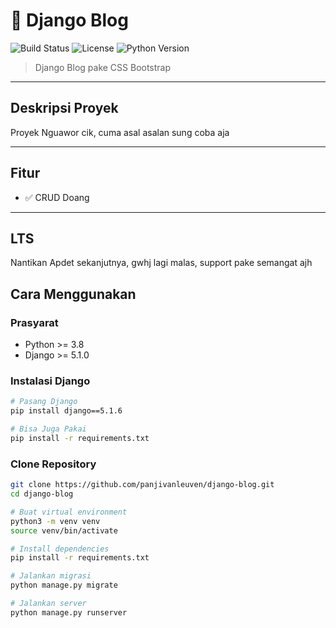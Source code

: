 # 🚀 Django Blog

![Build Status](https://img.shields.io/badge/build-passing-brightgreen)
![License](https://img.shields.io/badge/license-MIT-blue)
![Python Version](https://img.shields.io/badge/python-3.8%20%7C%203.9%20%7C%203.10-blue)

> Django Blog pake CSS Bootstrap

---

## Deskripsi Proyek

Proyek Nguawor cik, cuma asal asalan sung coba aja 

---

## Fitur

- ✅ CRUD Doang

---

## LTS

Nantikan Apdet sekanjutnya, gwhj lagi malas, support pake semangat ajh

## Cara Menggunakan

### Prasyarat

- Python >= 3.8
- Django >= 5.1.0

### Instalasi Django

```bash
# Pasang Django
pip install django==5.1.6

# Bisa Juga Pakai
pip install -r requirements.txt
```

### Clone Repository
```bash
git clone https://github.com/panjivanleuven/django-blog.git
cd django-blog

# Buat virtual environment
python3 -m venv venv
source venv/bin/activate

# Install dependencies
pip install -r requirements.txt

# Jalankan migrasi
python manage.py migrate

# Jalankan server
python manage.py runserver

